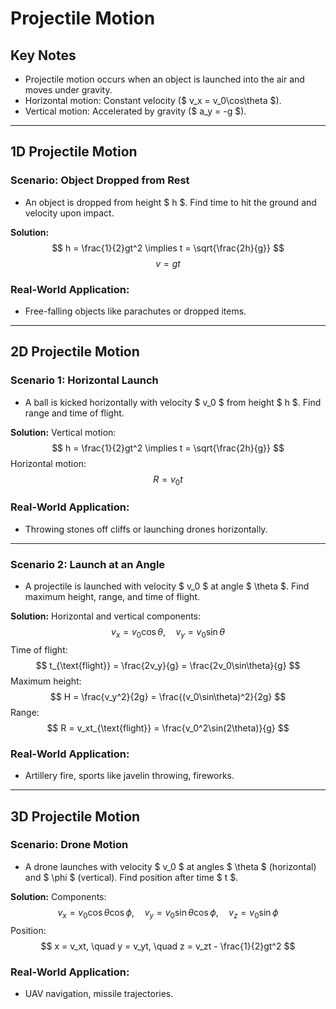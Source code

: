 # Projectile Motion

## Key Notes
- Projectile motion occurs when an object is launched into the air and moves under gravity.
- Horizontal motion: Constant velocity ($ v_x = v_0\cos\theta $).
- Vertical motion: Accelerated by gravity ($ a_y = -g $).

---

## 1D Projectile Motion

### Scenario: Object Dropped from Rest
- An object is dropped from height $ h $. Find time to hit the ground and velocity upon impact.

**Solution:**
$$
h = \frac{1}{2}gt^2 \implies t = \sqrt{\frac{2h}{g}}
$$
$$
v = gt
$$

### Real-World Application:
- Free-falling objects like parachutes or dropped items.

---

## 2D Projectile Motion

### Scenario 1: Horizontal Launch
- A ball is kicked horizontally with velocity $ v_0 $ from height $ h $. Find range and time of flight.

**Solution:**
Vertical motion:
$$
h = \frac{1}{2}gt^2 \implies t = \sqrt{\frac{2h}{g}}
$$
Horizontal motion:
$$
R = v_0t
$$

### Real-World Application:
- Throwing stones off cliffs or launching drones horizontally.

---

### Scenario 2: Launch at an Angle
- A projectile is launched with velocity $ v_0 $ at angle $ \theta $. Find maximum height, range, and time of flight.

**Solution:**
Horizontal and vertical components:
$$
v_x = v_0\cos\theta, \quad v_y = v_0\sin\theta
$$
Time of flight:
$$
t_{\text{flight}} = \frac{2v_y}{g} = \frac{2v_0\sin\theta}{g}
$$
Maximum height:
$$
H = \frac{v_y^2}{2g} = \frac{(v_0\sin\theta)^2}{2g}
$$
Range:
$$
R = v_xt_{\text{flight}} = \frac{v_0^2\sin(2\theta)}{g}
$$

### Real-World Application:
- Artillery fire, sports like javelin throwing, fireworks.

---

## 3D Projectile Motion

### Scenario: Drone Motion
- A drone launches with velocity $ v_0 $ at angles $ \theta $ (horizontal) and $ \phi $ (vertical). Find position after time $ t $.

**Solution:**
Components:
$$
v_x = v_0\cos\theta\cos\phi, \quad v_y = v_0\sin\theta\cos\phi, \quad v_z = v_0\sin\phi
$$
Position:
$$
x = v_xt, \quad y = v_yt, \quad z = v_zt - \frac{1}{2}gt^2
$$

### Real-World Application:
- UAV navigation, missile trajectories.